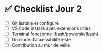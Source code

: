 # ✅ Checklist Jour 2

- [ ] Git installé et configuré
- [ ] VS Code installé avec extensions utiles
- [ ] Terminal fonctionne (bash/powershell/zsh)
- [ ] Un mode d’accessibilité testé
- [ ] Contribution au mur de veille
